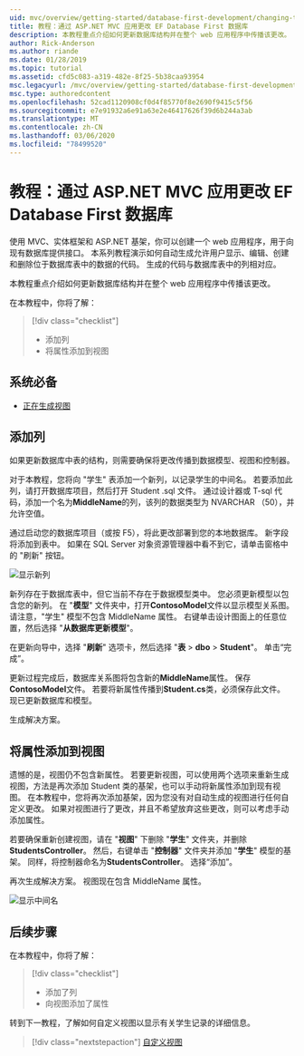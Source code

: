 ```yaml
---
uid: mvc/overview/getting-started/database-first-development/changing-the-database
title: 教程：通过 ASP.NET MVC 应用更改 EF Database First 数据库
description: 本教程重点介绍如何更新数据库结构并在整个 web 应用程序中传播该更改。
author: Rick-Anderson
ms.author: riande
ms.date: 01/28/2019
ms.topic: tutorial
ms.assetid: cfd5c083-a319-482e-8f25-5b38caa93954
msc.legacyurl: /mvc/overview/getting-started/database-first-development/changing-the-database
msc.type: authoredcontent
ms.openlocfilehash: 52cad1120908cf0d4f85770f8e2690f9415c5f56
ms.sourcegitcommit: e7e91932a6e91a63e2e46417626f39d6b244a3ab
ms.translationtype: MT
ms.contentlocale: zh-CN
ms.lasthandoff: 03/06/2020
ms.locfileid: "78499520"
---
```

# <a name="tutorial-change-the-database-for-ef-database-first-with-aspnet-mvc-app"></a>教程：通过 ASP.NET MVC 应用更改 EF Database First 数据库

使用 MVC、实体框架和 ASP.NET 基架，你可以创建一个 web 应用程序，用于向现有数据库提供接口。 本系列教程演示如何自动生成允许用户显示、编辑、创建和删除位于数据库表中的数据的代码。 生成的代码与数据库表中的列相对应。

本教程重点介绍如何更新数据库结构并在整个 web 应用程序中传播该更改。

在本教程中，你将了解：

> [!div class="checklist"]
> * 添加列
> * 将属性添加到视图

## <a name="prerequisites"></a>系统必备

* [正在生成视图](generating-views.md)

## <a name="add-a-column"></a>添加列

如果更新数据库中表的结构，则需要确保将更改传播到数据模型、视图和控制器。

对于本教程，您将向 "学生" 表添加一个新列，以记录学生的中间名。 若要添加此列，请打开数据库项目，然后打开 Student .sql 文件。 通过设计器或 T-sql 代码，添加一个名为**MiddleName**的列，该列的数据类型为 NVARCHAR （50），并允许空值。

通过启动您的数据库项目（或按 F5），将此更改部署到您的本地数据库。 新字段将添加到表中。 如果在 SQL Server 对象资源管理器中看不到它，请单击窗格中的 "刷新" 按钮。

![显示新列](changing-the-database/_static/image2.png)

新列存在于数据库表中，但它当前不存在于数据模型类中。 您必须更新模型以包含您的新列。 在 "**模型**" 文件夹中，打开**ContosoModel**文件以显示模型关系图。 请注意，"学生" 模型不包含 MiddleName 属性。 右键单击设计图面上的任意位置，然后选择 "**从数据库更新模型**"。

在更新向导中，选择 "**刷新**" 选项卡，然后选择 "**表** > **dbo** > **Student**"。 单击“完成”。

更新过程完成后，数据库关系图将包含新的**MiddleName**属性。 保存**ContosoModel**文件。 若要将新属性传播到**Student.cs**类，必须保存此文件。 现已更新数据库和模型。

生成解决方案。

## <a name="add-the-property-to-the-views"></a>将属性添加到视图

遗憾的是，视图仍不包含新属性。 若要更新视图，可以使用两个选项来重新生成视图，方法是再次添加 Student 类的基架，也可以手动将新属性添加到现有视图。 在本教程中，您将再次添加基架，因为您没有对自动生成的视图进行任何自定义更改。 如果对视图进行了更改，并且不希望放弃这些更改，则可以考虑手动添加属性。

若要确保重新创建视图，请在 "**视图**" 下删除 "**学生**" 文件夹，并删除**StudentsController**。 然后，右键单击 "**控制器**" 文件夹并添加 "**学生**" 模型的基架。 同样，将控制器命名为**StudentsController**。 选择“添加”。

再次生成解决方案。 视图现在包含 MiddleName 属性。

![显示中间名](changing-the-database/_static/image5.png)

## <a name="next-steps"></a>后续步骤

在本教程中，你将了解：

> [!div class="checklist"]
> * 添加了列
> * 向视图添加了属性

转到下一教程，了解如何自定义视图以显示有关学生记录的详细信息。
> [!div class="nextstepaction"]
> [自定义视图](customizing-a-view.md)